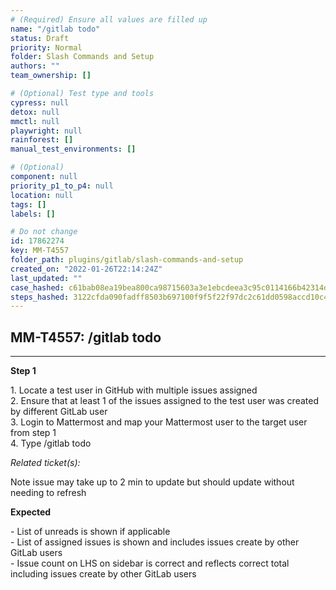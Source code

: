 ```yaml
---
# (Required) Ensure all values are filled up
name: "/gitlab todo"
status: Draft
priority: Normal
folder: Slash Commands and Setup
authors: ""
team_ownership: []

# (Optional) Test type and tools
cypress: null
detox: null
mmctl: null
playwright: null
rainforest: []
manual_test_environments: []

# (Optional)
component: null
priority_p1_to_p4: null
location: null
tags: []
labels: []

# Do not change
id: 17862274
key: MM-T4557
folder_path: plugins/gitlab/slash-commands-and-setup
created_on: "2022-01-26T22:14:24Z"
last_updated: ""
case_hashed: c61bab08ea19bea800ca98715603a3e1ebcdeea3c95c0114166b42314d9d803c4e82f4d692758924a661129eb9bb0158
steps_hashed: 3122cfda090fadff8503b697100f9f5f22f97dc2c61dd0598accd10c4bc168c21432916defc42c51eecd0abca4994fe7
---
```


## MM-T4557: /gitlab todo

---

**Step 1**

1\. Locate a test user in GitHub with multiple issues assigned\
2\. Ensure that at least 1 of the issues assigned to the test user was created by different GitLab user\
3\. Login to Mattermost and map your Mattermost user to the target user from step 1\
4\. Type /gitlab todo

_Related ticket(s):_

Note issue may take up to 2 min to update but should update without needing to refresh

**Expected**

\- List of unreads is shown if applicable\
\- List of assigned issues is shown and includes issues create by other GitLab users\
\- Issue count on LHS on sidebar is correct and reflects correct total including issues create by other GitLab users
